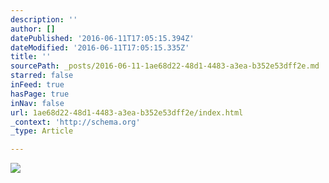 ```yaml
---
description: ''
author: []
datePublished: '2016-06-11T17:05:15.394Z'
dateModified: '2016-06-11T17:05:15.335Z'
title: ''
sourcePath: _posts/2016-06-11-1ae68d22-48d1-4483-a3ea-b352e53dff2e.md
starred: false
inFeed: true
hasPage: true
inNav: false
url: 1ae68d22-48d1-4483-a3ea-b352e53dff2e/index.html
_context: 'http://schema.org'
_type: Article

---
```

![](https://the-grid-user-content.s3-us-west-2.amazonaws.com/b44def34-13f7-4be9-b799-f76fef8104b7.jpg)